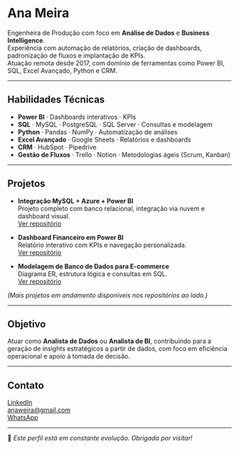 # Ana Meira

Engenheira de Produção com foco em **Análise de Dados** e **Business Intelligence**.  
Experiência com automação de relatórios, criação de dashboards, padronização de fluxos e implantação de KPIs.  
Atuação remota desde 2017, com domínio de ferramentas como Power BI, SQL, Excel Avançado, Python e CRM.

---

## Habilidades Técnicas

- **Power BI** · Dashboards interativos · KPIs
- **SQL** · MySQL · PostgreSQL · SQL Server · Consultas e modelagem
- **Python** · Pandas · NumPy · Automatização de análises
- **Excel Avançado** · Google Sheets · Relatórios e dashboards
- **CRM** · HubSpot · Pipedrive
- **Gestão de Fluxos** · Trello · Notion · Metodologias ágeis (Scrum, Kanban)

---

## Projetos

- **Integração MySQL + Azure + Power BI**  
  Projeto completo com banco relacional, integração via nuvem e dashboard visual.  
  [Ver repositório](https://github.com/anaweira/mysql-azure-powerbi-integration)

- **Dashboard Financeiro em Power BI**  
  Relatório interativo com KPIs e navegação personalizada.  
  [Ver repositório](https://github.com/anaweira/powerbi-financial-report)

- **Modelagem de Banco de Dados para E-commerce**  
  Diagrama ER, estrutura lógica e consultas em SQL.  
  [Ver repositório](https://github.com/anaweira/modelagem-ecommerce)

*(Mais projetos em andamento disponíveis nos repositórios ao lado.)*

---

## Objetivo

Atuar como **Analista de Dados** ou **Analista de BI**, contribuindo para a geração de insights estratégicos a partir de dados, com foco em eficiência operacional e apoio à tomada de decisão.

---

## Contato

[LinkedIn](https://www.linkedin.com/in/anaweira)  
anaweira@gmail.com  
[WhatsApp](https://wa.me/5548988266387?text=Ol%C3%A1%2C%20vi%20seu%20GitHub%20e%20gostaria%20de%20conversar%20melhor)

---

🚀 *Este perfil está em constante evolução. Obrigada por visitar!*
